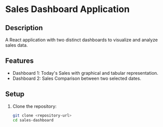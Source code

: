 # Sales Dashboard Application

## Description
A React application with two distinct dashboards to visualize and analyze sales data.

## Features
- Dashboard 1: Today's Sales with graphical and tabular representation.
- Dashboard 2: Sales Comparison between two selected dates.

## Setup
1. Clone the repository:
   ```bash
   git clone <repository-url>
   cd sales-dashboard
